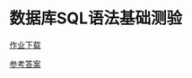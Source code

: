 # 数据库SQL语法基础测验

[作业下载](../../assets/file/DB_SQL.pdf)

[参考答案](../../assets/file/DB_SQL_w_Answer.pdf)



